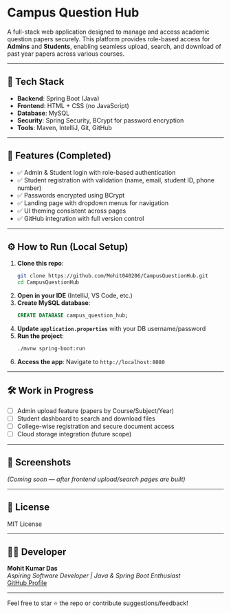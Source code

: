 # Campus Question Hub

A full-stack web application designed to manage and access academic question papers securely. This platform provides role-based access for **Admins** and **Students**, enabling seamless upload, search, and download of past year papers across various courses.

---

## 🚀 Tech Stack

- **Backend**: Spring Boot (Java)
- **Frontend**: HTML + CSS (no JavaScript)
- **Database**: MySQL
- **Security**: Spring Security, BCrypt for password encryption
- **Tools**: Maven, IntelliJ, Git, GitHub

---

## 🔐 Features (Completed)

- ✅ Admin & Student login with role-based authentication
- ✅ Student registration with validation (name, email, student ID, phone number)
- ✅ Passwords encrypted using BCrypt
- ✅ Landing page with dropdown menus for navigation
- ✅ UI theming consistent across pages
- ✅ GitHub integration with full version control

---

## ⚙️ How to Run (Local Setup)

1. **Clone this repo**:
   ```bash
   git clone https://github.com/Mohit040206/CampusQuestionHub.git
   cd CampusQuestionHub
   ```
2. **Open in your IDE** (IntelliJ, VS Code, etc.)
3. **Create MySQL database**:
   ```sql
   CREATE DATABASE campus_question_hub;
   ```
4. **Update `application.properties`** with your DB username/password
5. **Run the project**:
   ```bash
   ./mvnw spring-boot:run
   ```
6. **Access the app**:
   Navigate to `http://localhost:8080`

---

## 🛠 Work in Progress

- [ ] Admin upload feature (papers by Course/Subject/Year)
- [ ] Student dashboard to search and download files
- [ ] College-wise registration and secure document access
- [ ] Cloud storage integration (future scope)

---

## 📸 Screenshots
*(Coming soon — after frontend upload/search pages are built)*

---

## 📄 License
MIT License

---

## 🙋‍♂️ Developer
**Mohit Kumar Das**  
*Aspiring Software Developer | Java & Spring Boot Enthusiast*  
[GitHub Profile](https://github.com/Mohit040206)

---

Feel free to star ⭐ the repo or contribute suggestions/feedback!
